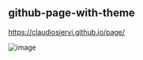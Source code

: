 ## github-page-with-theme

https://claudiosiervi.github.io/page/

![image](https://user-images.githubusercontent.com/16821891/122854599-54187000-d2ea-11eb-8fac-d3c2bad727e3.png)

